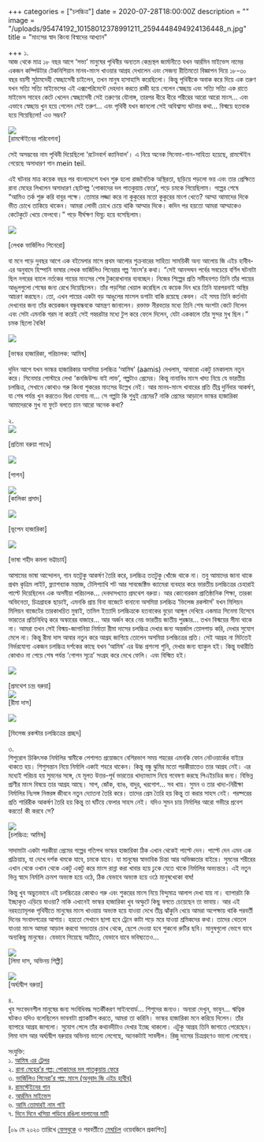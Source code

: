 +++
categories = ["চলচ্চিত্র"]
date = 2020-07-28T18:00:00Z
description = ""
image = "/uploads/95474192_10158012378991211_2594448494924136448_n.jpg"
title = "মাংসের স্বাদ কিংবা বিস্বাদের আখ্যান"

+++
১.  
আজ থেকে মাত্র ১৮ বছর আগে ‘সভ্য’ মানুষের পৃথিবীর অন্যতম কেন্দ্রস্থল জার্মানীতে যখন আর্রমিন মাইভেস নামের একজন কম্পিউটার টেকনিশিয়ান মানব-মাংস খাওয়ার আগ্রহ দেখালেন এবং সেজন্য রীতিমতো বিজ্ঞাপন দিয়ে ১৮-৩০ বছর বয়সী সুঠামদেহী স্বেচ্ছাসেবী চাইলেন, তখন মানুষ হাসাহাসি করেছিলো। কিন্তু পৃথিবীকে অবাক করে দিয়ে এক তরুণ যখন সত্যি সত্যি মাইভেসের এই এক্সপেরিমেন্টে দেহদান করতে রাজী হয়ে গেলেন স্বেচ্ছায় এবং সত্যি সত্যি এক রাতে মাইভেস সাহেব কেটে খেলেন স্বেচ্ছাসেবী সেই তরুণের যৌনাঙ্গ, তারপর ধীরে ধীরে শরীরের আরো আরো মাংস... এবং এভাবে স্বেচ্ছায় খুন হয়ে গেলেন সেই তরুণ... এবং পৃথিবী যখন জানলো সেই অবিশ্বাস্য ঘটনার কথা... বিস্ময়ে হতবাক হয়ে গিয়েছিলো! এও সম্ভব?

![](/uploads/9f7f4b49facaaada3518a03e6f86b96d.jpg)  
\[রামস্টেইনের পরিবেশনা\]

  
সেই অসম্ভবের নাম পৃথিবী দিয়েছিলো ‘রটেনবার্গ ক্যানিবাল’। এ নিয়ে অনেক সিনেমা-গান-সাহিত্য হয়েছে, রামস্টেইন গেয়েছে অসাধারণ গান mein teil.  
  
এই ঘটনার মাত্র কয়েক বছর পর বাংলাদেশে যখন শুরু হলো রাজনৈতিক অস্থিরতা, ছড়িয়ে পড়লো ভয় এবং তার প্রেক্ষিতে রানা মেহের লিখলেন অসাধারণ ছোটগল্প ‘পোকাদের দল পাতকুয়ায় ফেরে’, পড়ে চমকে গিয়েছিলাম। গল্পের শেষে “আমিও তর্ক শুরু করি বাবুর পক্ষে। তোমার লজ্জা করে না কুকুরের মতো কুকুরের মাংশ খেতে? আম্মা আমাদের দিকে ভীত চোখে তাকিয়ে থাকেন। আমরা লোভী চোখে চেয়ে থাকি আম্মার দিকে। কদিন পর হয়তো আমরা আম্মাকেও কেটেকুটে খেয়ে ফেলবো।” পড়ে দীর্ঘক্ষণ বিমূঢ় হয়ে বসেছিলাম।  
  
![](/uploads/fahmidulhaqblog_1237214210_1-pinera.jpg)

\[লেখক ভার্জিলিও পিনেরো\] 

বা মনে পড়ে দুবছর আগে এক বইমেলার মাসে প্রথম আলোর শুক্রবারের সাহিত্য সাময়িকী অন্য আলোয় জি এইচ হাবীব-এর অনুবাদে হিস্পানি ভাষার লেখক ভার্জিলিও পিনেরার গল্প ‘মাংস’র কথা। “সেই আনন্দঘন পর্বের সবচেয়ে বর্ণিল ঘটনাটা ছিল নগরের ব্যালে নর্তকের গায়ের মাংসের শেষ টুকরোখানার ব্যবচ্ছেদ। নিজের শিল্পের প্রতি সমীহবশত তিনি তাঁর পায়ের আঙুলগুলো শেষের জন্য রেখে দিয়েছিলেন। তাঁর পড়শিরা খেয়াল করেছিল যে কয়েক দিন ধরে তিনি যারপরনাই অস্থির আচরণ করছেন। তো, এখন পায়ের একটা বড় আঙুলের মাংসল ডগাটা বাকি রয়েছে কেবল। এই সময় তিনি কর্তনটা দেখনোর জন্য তাঁর কয়েকজন বন্ধুবান্ধবকে আমন্ত্রণ জানালেন। রক্তাক্ত নীরবতার মধ্যে তিনি শেষ অংশটা কেটে নিলেন এবং সেটা এমনকি গরম না করেই সেই গহ্বরটার মধ্যে টুপ করে ফেলে দিলেন, যেটা এককালে তাঁর সুন্দর মুখ ছিল।” চমক ছিলো বৈকি!  
  
![](/uploads/5dade75f309ca-image.jpg)

\[ভাস্কর হাজারিকা, পরিচালক: আমিষ\]

দুদিন আগে যখন ভাস্কর হাজারিকার অসমিয়া চলচ্চিত্র ‘আমিষ’ (aamis) দেখলাম, আবারো একটু চমকালাম নতুন করে। সিনেমার পোস্টারে লেখা ‘কনজিউম্ড বাই লাভ’, গল্পটাও প্রেমের। কিন্তু নানাবিধ মাংস খাদ্য নিয়ে যে ভারতীয় চলচ্চিত্র, সেখানে কোথাও গরু কিংবা শুকরের মাংসের উল্লেখ নেই। আর মানব-মাংস খাবারের প্রতি তীব্র দুর্নিবার আকর্ষণ, যা শেষ পর্যন্ত খুন করতেও দ্বিধা যোগায় না... সে গল্পটা কি শুধুই প্রেমের? নাকি প্রেমের আড়ালে ভাস্কর হাজারিকা আমাদেরকে মুখ না ফুটে বলতে চান আরো অনেক কথা?  
  
২.  
![](/uploads/images-2.jpg)

\[প্রতিমা বরুয়া পাণ্ডে\]

  
![](/uploads/bcb3b4dbd130e0c27d4deeee8e6c0b5d.jpg)

\[পাপন\]

![](/uploads/images-3.jpg)  
\[কালিকা প্রসাদ\]

![](/uploads/images-4.jpg)

\[ভূপেন হাজারিকা\]

![](/uploads/images-8.jpg)

\[ভাষা শহীদ কমলা ভট্টাচার্য\]

আসামের ভাষা আন্দোলন, গান যতটুকু আকর্ষণ তৈরি করে, চলচ্চিত্র ততটুকু খোঁজে থাকে না। তবু আমাদের জানা থাকে প্রথম কৃত্রিম লাইট, ফ্ল্যাশব্যাক মন্তাজ, টেলিপ্যাথি শট আর সাবজেক্টিভ ক্যামেরা ব্যবহার করে ভারতীয় চলচ্চিত্রের চেহারাই পাল্টে দিয়েছিলেন এক অসমীয়া পরিচালক... দেবদাসখ্যাত প্রমথেশ বরুয়া। আর কোনোরকম প্রাতিষ্ঠানিক শিক্ষা, তারকা অভিনেতা, চিত্রগ্রাহক ছাড়াই, এমনকি প্রায় বিনা বাজেটে বানানো অসমিয়া চলচ্চিত্র ‘ভিলেজ রকস্টার্স’ যখন মিলিয়ন মিলিয়ন বাজেটের তারকাখচিত মুম্বাই, তামিল ইত্যাদি চলচ্চিত্রকে হতবাকের বুড়ো আঙ্গুল দেখিয়ে একমাত্র সিনেমা হিসেবে ভারতের প্রতিনিধিত্ব করে অস্কারের বাজারে... আর অর্জন করে নেয় ভারতীয় জাতীয় পুরষ্কার... তখন বিস্ময়ের সীমা থাকে না। আমরা তখন সেই বিস্ময়-জাগানিয়া নির্মাতা রীমা দাসের চলচ্চিত্র দেখার জন্য অন্তর্জাল তোলপাড় করি, দেখার সুযোগ মেলে না। কিন্তু রীমা দাস আবার নতুন করে আগ্রহ জাগিয়ে তোলেন অসমিয়া চলচ্চিত্রের প্রতি। সেই আগ্রহ না মিটতেই নির্ভরযোগ্য একজন চলচ্চিত্র দর্শকের কাছে যখন ‘আমিষ’ এর উচ্চ প্রশংসা শুনি, দেখার জন্য ব্যাকুল হই। কিন্তু যথারীতি কোথাও না পেয়ে শেষ পর্যন্ত ‘গোপন সূত্রে’ সংগ্রহ করে দেখে ফেলি। এবং বিস্মিত হই।

![](/uploads/pramathesh_barua_and_jamuna_barua_in_devdas-_1935.jpg)

\[প্রমথেশ চন্দ্র বরুয়া\]  
![](/uploads/images-5.jpg)  
\[রীমা দাস\]

![](/uploads/images-6.jpg)

\[ভিলেজ রকস্টার চলচ্চিত্রের প্রচ্ছদ\]

৩.  
শিশুরোগ চিকিৎসক নির্মালির স্বামীকে পেশাগত প্রয়োজনে বেশিরভাগ সময় শহরের এমনকি ফোন নেটওয়ার্কের বাইরে থাকতে হয়। শিশুসন্তান নিয়ে নির্মালি একাই শহরে থাকেন। কিন্তু বন্ধু ঝুমির মতো পরকীয়াতেও তার আগ্রহ নেই। এর মধ্যেই পরিচয় হয় সুমনের সঙ্গে, যে মূলত উত্তর-পূর্ব ভারতের খাদ্যাভ্যাস নিয়ে গবেষণা করছে পিএইচডির জন্য। বিভিন্ন প্রাণীর মাংস বিষয়ে তার আগ্রহ আছে। সাপ, জোঁক, ব্যাঙ, বাদুর, খরগোশ... সব খায়। সুমন ও তার খাদ্য-নিরীক্ষা নির্মালির নিঃসঙ্গ নিস্তরঙ্গ জীবনে নতুন দ্যোতনা তৈরি করে। তাদের প্রেম তৈরি হয় কিন্তু তা করার সাহস নেই। পরষ্পরের প্রতি শারিরীক আকর্ষণ তৈরি হয় কিন্তু তা ঘটিয়ে ফেলার সাহস নেই। যদিও সুমন চায় নির্মালির আরো গভীরে প্রবেশ করতে! কী করবে সে?

![](/uploads/images-7.jpg)  
\[চলচ্চিত্র: আমিষ\]

  
সাদামাটা একটা পরকীয়া প্রেমের গল্পের গতিপথ ভাস্কর হাজারিকা ঠিক এখান থেকেই পাল্টে দেন। পাল্টে দেন এমন এক প্রক্রিয়ায়, যা দেখে দর্শক থমকে যাবে, চমকে যাবে। যা মানুষের স্বাভাবিক চিন্তা আর অভিজ্ঞতার বাইরে। সুমনের শরীরের এখান থেকে ওখান থেকে একটু একটু করে মাংস রান্না করা খাবার হয়ে ঢুকে যেতে থাকে নির্মালির অভ্যন্তরে। এই নতুন ভিন্ন স্বাদে নির্মালি ক্রমশ অভ্যস্ত হয়ে ওঠে, ঠিক যেভাবে অভ্যস্ত হয়ে ওঠে মানুষখেকো বাঘ!  
  
কিন্তু খুব অদ্ভুতভাবে এই চলচ্চিত্রের কোথাও গরু এবং শুকরের মাংস নিয়ে বিন্দুমাত্র আলাপ দেখা যায় না। ব্যাপারটা কি ইচ্ছাকৃত এড়িয়ে যাওয়া? নাকি এখানেই ভাস্কর হাজারিকা খুব অস্ফুটে কিছু বলতে চেয়েছেন তা ভাবায়। আর এই নরহত্যামূলক পৃথিবীতে মানুষের মাংস খাওয়ায় অভ্যস্ত হয়ে যাওয়া দেখে তীব্র ঝাঁকুনি খেয়ে আমরা অপেক্ষায় থাকি পরবর্তী দিনের সংবাদপত্রের আশায়। হয়তো সেখানে ছাপা হবে ট্রেনে কাটা পড়ে মরে যাওয়া শ্রমিকদের কথা। তাদের থেতলে যাওয়া মাংস আমরা আড়াল করবো সভ্যতার চোখ থেকে, ছেপে দেওয়া হবে শুকনো রুটির ছবি। মানুষগুলো ভোগে যাবে অন্যকিছু মানুষের। যেভাবে গিয়েছে অতীতে, যেভাবে যাবে ভবিষ্যতেও...

![](/uploads/dr-lima-das-sattriya1.jpg)  
\[লিমা দাস, অভিনয় শিল্পী\]

![](/uploads/arghadeep-baruah-2004521-19-11-2019-01-22-57.jpg)  
\[অর্ঘ্যদ্বীপ বরুয়া\]

৪.  
খুব সংবেদনশীল মানুষের জন্য সংবিধিবদ্ধ সতর্কীকরণ সাইনবোর্ড... শিশুদের জন্যও। অন্যরা দেখুন, ভাবুন... ঋত্বিক ঘটকও যদিও বলেছিলেন ভাবনাটা প্র্যাকটিস করতে, আমরা তা করিনি। ভাস্কর হাজারিকা মনে করিয়ে দিলেন। তাঁর ব্যাপারে আগ্রহ জাগলো। সুযোগ পেলে তাঁর কথানদীটাও দেখার ইচ্ছে থাকলো। এটুকু আগ্রহ তিনি জাগাতে পেরেছেন। লিমা দাস আর অর্ঘ্যদ্বীপ বরুয়ার অভিনয় ভালো লেগেছে, অনেকটাই সাবলীল। রিজু দাসের চিত্রগ্রহণও ভালো লেগেছে।  
  
সংযুক্তি:  
১. [আমিষ এর ট্রেলর](https://www.youtube.com/watch?v=-zv11DpavFI)  
২. [রানা মেহের’র গল্প: পোকাদের দল পাতকুয়ায় ফেরে](http://www.sachalayatan.com/ranameher/13874)  
৩. [ভার্জিলিও পিনেরা’র গল্প: মাংস (অনুবাদ জি এইচ হাবীব)](https://www.prothomalo.com/onnoalo/article/1422411/মাংস)  
৪. [রামস্টেইনের গান](https://www.youtube.com/watch?v=-zv11DpavFI)  
৫. [আর্রমিন মাইভেস](https://en.wikipedia.org/wiki/Armin_Meiwes)  
৬. [আমি তোমারই নাম গাই](https://www.youtube.com/watch?v=cfpxKJCZ4ZM)  
৭. [দিনে দিনে খসিয়া পড়িবে রঙিলা দালানের মাটি](https://www.youtube.com/watch?v=_OZl2vmmpq4)

\[০৯ মে ২০২০ তারিখে [ফেসবুকে](https://www.facebook.com/photo.php?fbid=10158012378986211&set=a.10157972530161211&type=3&theater) ও পরবর্তীতে [মেঘচিল](https://meghchil.com/%E0%A6%AE%E0%A6%BE%E0%A6%82%E0%A6%B8%E0%A7%87%E0%A6%B0-%E0%A6%B8%E0%A7%8D%E0%A6%AC%E0%A6%BE%E0%A6%A6-%E0%A6%95%E0%A6%BF%E0%A6%82%E0%A6%AC%E0%A6%BE-%E0%A6%AC%E0%A6%BF%E0%A6%B8%E0%A7%8D%E0%A6%AC/?fbclid=IwAR0tZWquFIWEaQGiyvxY-OTbUZodx-Hw_hkT1_MwPrQZWm8Oxl-WcLwzTo8) ওয়েবজিনে প্রকাশিত\]